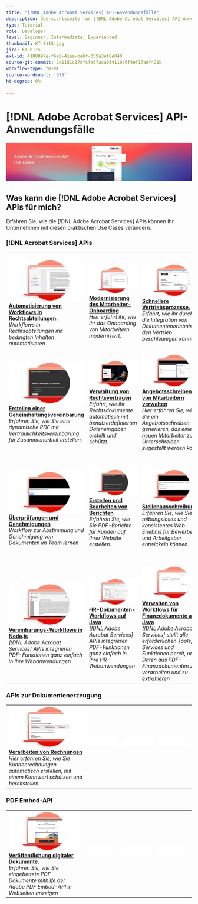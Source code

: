 ```yaml
---
title: "[!DNL Adobe Acrobat Services] API-Anwendungsfälle"
description: Übersichtsseite für [!DNL Adobe Acrobat Services] API-Anwendungsfälle
type: Tutorial
role: Developer
level: Beginner, Intermediate, Experienced
thumbnail: KT-8115.jpg
jira: KT-8115
exl-id: 4188897e-f6e6-41ea-be6f-359a3ef0e040
source-git-commit: 2d1151c17dfcfa67aca05411976f4ef17adf421b
workflow-type: tm+mt
source-wordcount: '375'
ht-degree: 0%

---
```


# [!DNL Adobe Acrobat Services] API-Anwendungsfälle

![[!DNL Acrobat Services] API-Nutzungsszenario-Banner](../assets/usecaseshero.jpg)

## Was kann die [!DNL Adobe Acrobat Services] APIs für mich?

Erfahren Sie, wie die [!DNL Adobe Acrobat Services] APIs können Ihr Unternehmen mit diesen praktischen Use Cases verändern.

### [!DNL Acrobat Services] APIs

<table style="table-layout:fixed">
<tr>
  <td>
    <a href="automatelegalworkflows.md">
      <img alt="Automatisierung von Workflows in Rechtsabteilungen." src="assets/automatelegal_thumb.png" />
    </a>
    <div>
    <a href="automatelegalworkflows.md"><strong>Automatisierung von Workflows in Rechtsabteilungen.</strong></a>
    </div>
    <em>Workflows in Rechtsabteilungen mit bedingten Inhalten automatisieren</em>
    <br>
  </td>
  <td>
      <a href="employeeonboarding.md">
        <img alt="Modernisierung des Mitarbeiter-Onboarding" src="assets/employee_thumb.png" />
      </a>
      <div>
      <a href="employeeonboarding.md"><strong>Modernisierung des Mitarbeiter-Onboarding</strong></a>
      </div>
      <em>Hier erfahrt ihr, wie ihr das Onboarding von Mitarbeitern modernisiert.</em>
      <br>
  </td>
  <td>
      <a href="acceleratesales.md">
        <img alt="Schnellere Vertriebsprozesse." src="assets/accsales_thumb.png" />
      </a>
      <div>
      <a href="acceleratesales.md"><strong>Schnellere Vertriebsprozesse.</strong></a>
      </div>
      <em>Erfahrt, wie ihr durch die Integration von Dokumentenerlebnissen den Vertrieb beschleunigen könnt.</em>
      <br>
    </td>
    <td>
      <a href="sales.md">
        <img alt="Verwaltung von Verkaufsangeboten und Verträgen" src="assets/sales_thumb.png" />
      </a>
      <div>
      <a href="sales.md"><strong>Verwaltung von Verkaufsangeboten und Verträgen</strong></a>
      </div>
      <em>Erfahrt, wie ihr einen effizienten Workflow zur Automatisierung und Vereinfachung von Verkaufsangeboten entwickeln könnt.</em>
      <br>
    </td>
</tr>
<tr>
  <td>
    <a href="nda.md">
      <img alt="Erstellen einer Geheimhaltungsvereinbarung" src="assets/nda_thumb.png" />
    </a>
    <div>
    <a href="nda.md"><strong>Erstellen einer Geheimhaltungsvereinbarung</strong></a>
    </div>
    <em>Erfahren Sie, wie Sie eine dynamische PDF mit Vertraulichkeitsvereinbarung für Zusammenarbeit erstellen.</em>
    <br>
  </td>
  <td>
    <a href="legal.md">
      <img alt="Verwaltung von Rechtsverträgen" src="assets/legal_thumb.png" />
    </a>
    <div>
    <a href="legal.md"><strong>Verwaltung von Rechtsverträgen</strong></a>
    </div>
    <em>Erfahrt, wie ihr Rechtsdokumente automatisch mit benutzerdefinierten Dateneingaben erstellt und schützt.</em>
    <br>
  </td>
  <td>
    <a href="offer.md">
      <img alt="Angebotsschreiben von Mitarbeitern verwalten" src="assets/offer_thumb.png" />
    </a>
    <div>
    <a href="offer.md"><strong>Angebotsschreiben von Mitarbeitern verwalten</strong></a>
    </div>
    <em>Hier erfahren Sie, wie Sie ein Angebotsschreiben generieren, das einem neuen Mitarbeiter zum Unterschreiben zugestellt werden kann.</em>
    <br>
  </td>
  <td>
    <a href="searching.md">
      <img alt="Suchen und Indizieren" src="assets/searching_thumb.png" />
    </a>
    <div>
    <a href="searching.md"><strong>Suchen und Indizieren</strong></a>
    </div>
    <em>Erfahren Sie, wie Sie aus gescannten Dokumenten durchsuchbare PDF-Dateien erstellen.</em>
    <br>
  </td>
</tr>
<tr>
  <td>
    <a href="reviews.md">
      <img alt="Überprüfungen und Genehmigungen" src="assets/reviews_thumb.png" />
    </a>
    <div>
    <a href="reviews.md"><strong>Überprüfungen und Genehmigungen</strong></a>
    </div>
    <em>Workflow zur Abstimmung und Genehmigung von Dokumenten im Team lernen</em>
    <br>
  </td>
  <td>
    <a href="reportcreation.md">
      <img alt="Erstellen und Bearbeiten von Berichten" src="assets/report_thumb.png" />
    </a>
    <div>
    <a href="reportcreation.md"><strong>Erstellen und Bearbeiten von Berichten</strong></a>
    </div>
    <em>Erfahren Sie, wie Sie PDF-Berichte für Kunden auf Ihrer Website erstellen.</em>
    <br>
  </td>
  <td>
    <a href="jobposting.md">
      <img alt="Stellenausschreibung" src="assets/job_thumb.png" />
    </a>
    <div>
    <a href="jobposting.md"><strong>Stellenausschreibung</strong></a>
    </div>
    <em>Erfahren Sie, wie Sie ein reibungsloses und konsistentes Web-Erlebnis für Bewerber und Arbeitgeber entwickeln können.</em>
    <br>
  </td>
  <td>
    <a href="educationcollab.md">
      <img alt="Zusammenarbeit zwischen Schülern und Lehrern" src="assets/edu_thumb.png" />
    </a>
    <div>
    <a href="educationcollab.md"><strong>Zusammenarbeit von Schülern, Studierenden, Lehrkräften</strong></a>
    </div>
    <em>Erfahren Sie, wie Sie eine Online-Lernplattform erstellen, mit der Lehrkräfte, Schüler und Studierende Ressourcen in PDF gemeinsam nutzen können.</em>
    <br>
  </td>
</tr>
<tr>
  <td>
    <a href="AgreementWorkflowsNodejs.md">
      <img alt="Vereinbarungs-Workflows in Node.js" src="assets/AWNjs_thumb.png" />
    </a>
    <div>
    <a href="AgreementWorkflowsNodejs.md"><strong>Vereinbarungs-Workflows in Node.js</strong></a>
    </div>
    <em>[!DNL Adobe Acrobat Services] APIs integrieren PDF-Funktionen ganz einfach in Ihre Webanwendungen</em>
    <br>
  </td>
  <td>
    <a href="HRAgreementWorkflowsJava.md">
      <img alt="HR-Dokumenten-Workflows auf Java" src="assets/HRWJ_thumb.png" />
    </a>
    <div>
    <a href="HRAgreementWorkflowsJava.md"><strong>HR-Dokumenten-Workflows auf Java</strong></a>
    </div>
    <em>[!DNL Adobe Acrobat Services] APIs integrieren PDF-Funktionen ganz einfach in Ihre HR-Webanwendungen</em>
    <br>
  </td>
  <td>
    <a href="FinanceWorkflowsJava.md">
      <img alt="Verwalten von Workflows für Finanzdokumente auf Java" src="assets/FAWJ_thumb.png" />
    </a>
    <div>
    <a href="FinanceWorkflowsJava.md"><strong>Verwalten von Workflows für Finanzdokumente auf Java</strong></a>
    </div>
    <em>[!DNL Adobe Acrobat Services] stellt alle erforderlichen Tools, Services und Funktionen bereit, um Daten aus PDF-Finanzdokumenten zu verarbeiten und zu extrahieren</em>
    <br>
  </td>
  <td>
    <img alt="Spacer" src="../assets/GrayBanner_Placeholder.png" />
    <div>
    <br>
  </td>
</tr>
</table>

### APIs zur Dokumentenerzeugung

<table style="table-layout:fixed">
<tr>
  <td>
    <a href="invoices.md">
      <img alt="Verarbeiten von Rechnungen" src="assets/invoices_thumb.png" />
    </a>
    <div>
    <a href="invoices.md"><strong>Verarbeiten von Rechnungen</strong></a>
    </div>
    <em>Hier erfahren Sie, wie Sie Kundenrechnungen automatisch erstellen, mit einem Kennwort schützen und bereitstellen.</em>
    <br>
  </td>
  <td>
    <img alt="Spacer" src="../assets/WhiteBanner_Placeholder.png" />
    <div>
    <br>
  </td>
  <td>
    <img alt="Spacer" src="../assets/WhiteBanner_Placeholder.png" />
    <div>
    <br>
  </td>
  <td>
    <img alt="Spacer" src="../assets/WhiteBanner_Placeholder.png" />
    <div>
    <br>
  </td>
</tr>
</table>

### PDF Embed-API

<table style="table-layout:fixed">
<tr>
   <td>
    <a href="ddppdfembedapi.md">
      <img alt="Veröffentlichung digitaler Dokumente." src="assets/ddp_thumb.png" />
    </a>
    <div>
    <a href="ddppdfembedapi.md"><strong>Veröffentlichung digitaler Dokumente.</strong></a>
    </div>
    <em>Erfahren Sie, wie Sie eingebettete PDF-Dokumente mithilfe der Adobe PDF Embed-API in Webseiten anzeigen</em>
    <br>
  </td>
  <td>
    <img alt="Spacer" src="../assets/WhiteBanner_Placeholder.png" />
    <div>
    <br>
  </td>
  <td>
    <img alt="Spacer" src="../assets/WhiteBanner_Placeholder.png" />
    <div>
    <br>
  </td>
  <td>
    <img alt="Spacer" src="../assets/WhiteBanner_Placeholder.png" />
    <div>
    <br>
  </td>
</tr>
</table>